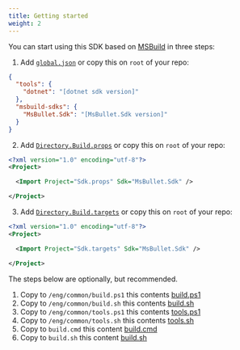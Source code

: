 ```yaml
---
title: Getting started
weight: 2
---
```


You can start using this SDK based on [MSBuild](https://docs.microsoft.com/en-us/visualstudio/msbuild) in three steps:

1. Add [`global.json`](global.json) or copy this on `root` of your repo:

``` json
{
  "tools": {
    "dotnet": "[dotnet sdk version]"
  },
  "msbuild-sdks": {
    "MsBullet.Sdk": "[MsBullet.Sdk version]"
  }
}

```

2. Add [`Directory.Build.props`](Directory.Build.props) or copy this on `root` of your repo:

``` xml
<?xml version="1.0" encoding="utf-8"?>
<Project>

  <Import Project="Sdk.props" Sdk="MsBullet.Sdk" />

</Project>
```

3. Add [`Directory.Build.targets`](Directory.Build.targets) or copy this on `root` of your repo:

``` xml
<?xml version="1.0" encoding="utf-8"?>
<Project>

  <Import Project="Sdk.targets" Sdk="MsBullet.Sdk" />

</Project>
```

The steps below are optionally, but recommended.

1. Copy to `/eng/common/build.ps1` this contents [build.ps1](eng/common/build.ps1)
2. Copy to `/eng/common/build.sh` this contents [build.sh](eng/common/build.sh)
3. Copy to `/eng/common/tools.ps1` this contents [tools.ps1](eng/common/tools.ps1)
4. Copy to `/eng/common/tools.sh` this contents [tools.sh](eng/common/tools.sh)
5. Copy to `build.cmd` this content [build.cmd](build.cmd)
6. Copy to `build.sh` this content [build.sh](build.sh)
